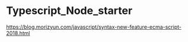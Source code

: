 # Typescript_Node_starter
https://blog.morizyun.com/javascript/syntax-new-feature-ecma-script-2018.html
